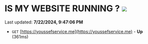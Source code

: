 # IS MY WEBSITE RUNNING ? [![](https://img.shields.io/static/v1?label=Sponsor&message=%E2%9D%A4&logo=GitHub&color=%23fe8e86)](https://github.com/sponsors/Youssef-Lehmam)

Last updated: **7/22/2024, 9:47:06 PM**

- `GET` [https://youssefservice.me](https://youssefservice.me) - **Up** (361ms)
